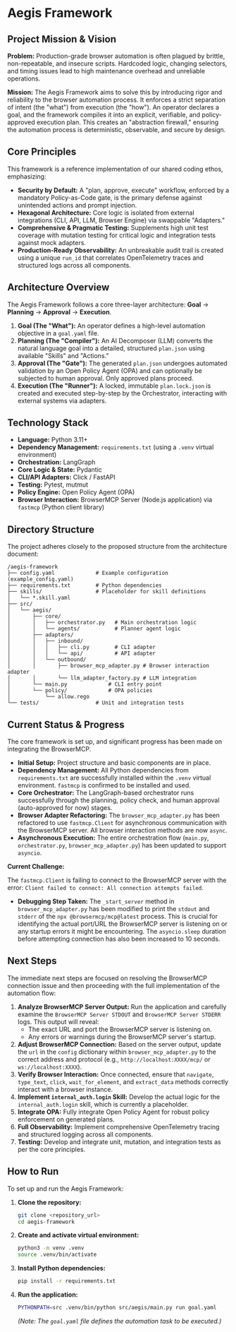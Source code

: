 # Aegis Framework

## Project Mission & Vision

**Problem:** Production-grade browser automation is often plagued by brittle, non-repeatable, and insecure scripts. Hardcoded logic, changing selectors, and timing issues lead to high maintenance overhead and unreliable operations.

**Mission:** The Aegis Framework aims to solve this by introducing rigor and reliability to the browser automation process. It enforces a strict separation of intent (the "what") from execution (the "how"). An operator declares a goal, and the framework compiles it into an explicit, verifiable, and policy-approved execution plan. This creates an "abstraction firewall," ensuring the automation process is deterministic, observable, and secure by design.

## Core Principles

This framework is a reference implementation of our shared coding ethos, emphasizing:

*   **Security by Default:** A "plan, approve, execute" workflow, enforced by a mandatory Policy-as-Code gate, is the primary defense against unintended actions and prompt injection.
*   **Hexagonal Architecture:** Core logic is isolated from external integrations (CLI, API, LLM, Browser Engine) via swappable "Adapters."
*   **Comprehensive & Pragmatic Testing:** Supplements high unit test coverage with mutation testing for critical logic and integration tests against mock adapters.
*   **Production-Ready Observability:** An unbreakable audit trail is created using a unique `run_id` that correlates OpenTelemetry traces and structured logs across all components.

## Architecture Overview

The Aegis Framework follows a core three-layer architecture: **Goal** → **Planning** → **Approval** → **Execution**.

1.  **Goal (The "What"):** An operator defines a high-level automation objective in a `goal.yaml` file.
2.  **Planning (The "Compiler"):** An AI Decomposer (LLM) converts the natural language goal into a detailed, structured `plan.json` using available "Skills" and "Actions."
3.  **Approval (The "Gate"):** The generated `plan.json` undergoes automated validation by an Open Policy Agent (OPA) and can optionally be subjected to human approval. Only approved plans proceed.
4.  **Execution (The "Runner"):** A locked, immutable `plan.lock.json` is created and executed step-by-step by the Orchestrator, interacting with external systems via adapters.

## Technology Stack

*   **Language:** Python 3.11+
*   **Dependency Management:** `requirements.txt` (using a `.venv` virtual environment)
*   **Orchestration:** LangGraph
*   **Core Logic & State:** Pydantic
*   **CLI/API Adapters:** Click / FastAPI
*   **Testing:** Pytest, mutmut
*   **Policy Engine:** Open Policy Agent (OPA)
*   **Browser Interaction:** BrowserMCP Server (Node.js application) via `fastmcp` (Python client library)

## Directory Structure

The project adheres closely to the proposed structure from the architecture document:

```
/aegis-framework
├── config.yaml             # Example configuration (example_config.yaml)
├── requirements.txt        # Python dependencies
├── skills/                 # Placeholder for skill definitions
│   └── *.skill.yaml
├── src/
│   └── aegis/
│       ├── core/
│       │   ├── orchestrator.py   # Main orchestration logic
│       │   └── agents/           # Planner agent logic
│       ├── adapters/
│       │   ├── inbound/
│       │   │   ├── cli.py        # CLI adapter
│       │   │   └── api/          # API adapter
│       │   └── outbound/
│       │       ├── browser_mcp_adapter.py # Browser interaction adapter
│       │       └── llm_adapter_factory.py # LLM integration
│       └── main.py             # CLI entry point
│       └── policy/             # OPA policies
│           └── allow.rego
└── tests/                  # Unit and integration tests
```

## Current Status & Progress

The core framework is set up, and significant progress has been made on integrating the BrowserMCP.

*   **Initial Setup:** Project structure and basic components are in place.
*   **Dependency Management:** All Python dependencies from `requirements.txt` are successfully installed within the `.venv` virtual environment. `fastmcp` is confirmed to be installed and used.
*   **Core Orchestrator:** The LangGraph-based orchestrator runs successfully through the planning, policy check, and human approval (auto-approved for now) stages.
*   **Browser Adapter Refactoring:** The `browser_mcp_adapter.py` has been refactored to use `fastmcp.Client` for asynchronous communication with the BrowserMCP server. All browser interaction methods are now `async`.
*   **Asynchronous Execution:** The entire orchestration flow (`main.py`, `orchestrator.py`, `browser_mcp_adapter.py`) has been updated to support `asyncio`.

**Current Challenge:**

The `fastmcp.Client` is failing to connect to the BrowserMCP server with the error: `Client failed to connect: All connection attempts failed`.

*   **Debugging Step Taken:** The `_start_server` method in `browser_mcp_adapter.py` has been modified to print the `stdout` and `stderr` of the `npx @browsermcp/mcp@latest` process. This is crucial for identifying the actual port/URL the BrowserMCP server is listening on or any startup errors it might be encountering. The `asyncio.sleep` duration before attempting connection has also been increased to 10 seconds.

## Next Steps

The immediate next steps are focused on resolving the BrowserMCP connection issue and then proceeding with the full implementation of the automation flow:

1.  **Analyze BrowserMCP Server Output:** Run the application and carefully examine the `BrowserMCP Server STDOUT` and `BrowserMCP Server STDERR` logs. This output will reveal:
    *   The exact URL and port the BrowserMCP server is listening on.
    *   Any errors or warnings during the BrowserMCP server's startup.
2.  **Adjust BrowserMCP Connection:** Based on the server output, update the `url` in the `config` dictionary within `browser_mcp_adapter.py` to the correct address and protocol (e.g., `http://localhost:XXXX/mcp/` or `ws://localhost:XXXX`).
3.  **Verify Browser Interaction:** Once connected, ensure that `navigate`, `type_text`, `click`, `wait_for_element`, and `extract_data` methods correctly interact with a browser instance.
4.  **Implement `internal_auth.login` Skill:** Develop the actual logic for the `internal_auth.login` skill, which is currently a placeholder.
5.  **Integrate OPA:** Fully integrate Open Policy Agent for robust policy enforcement on generated plans.
6.  **Full Observability:** Implement comprehensive OpenTelemetry tracing and structured logging across all components.
7.  **Testing:** Develop and integrate unit, mutation, and integration tests as per the core principles.

## How to Run

To set up and run the Aegis Framework:

1.  **Clone the repository:**
    ```bash
    git clone <repository_url>
    cd aegis-framework
    ```
2.  **Create and activate virtual environment:**
    ```bash
    python3 -m venv .venv
    source .venv/bin/activate
    ```
3.  **Install Python dependencies:**
    ```bash
    pip install -r requirements.txt
    ```
4.  **Run the application:**
    ```bash
    PYTHONPATH=src .venv/bin/python src/aegis/main.py run goal.yaml
    ```
    *(Note: The `goal.yaml` file defines the automation task to be executed.)*